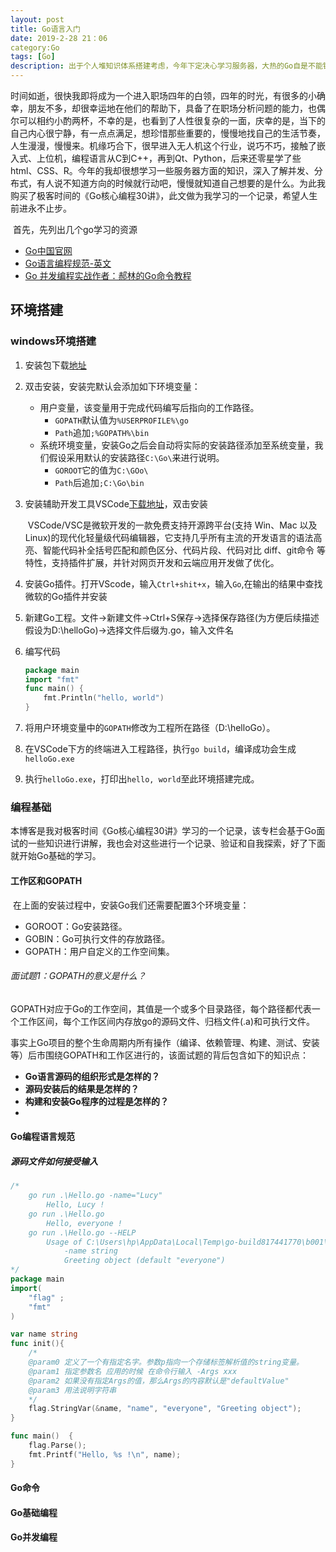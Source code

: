 ```yaml
---
layout: post
title: Go语言入门
date: 2019-2-28 21：06
category:Go
tags: [Go]
description: 出于个人堆知识体系搭建考虑，今年下定决心学习服务器，大热的Go自是不能错过，为此购买了极客时间的《Go核心编程30讲》辅助学习，在此结合自己的学习实践整理笔记。本文会从基础的环境搭建、Go编程语言基础等几个方面记录所学所得。
---
```


​	时间如逝，很快我即将成为一个进入职场四年的白领，四年的时光，有很多的小确幸，朋友不多，却很幸运地在他们的帮助下，具备了在职场分析问题的能力，也偶尔可以相约小酌两杯，不幸的是，也看到了人性很复杂的一面，庆幸的是，当下的自己内心很宁静，有一点点满足，想珍惜那些重要的，慢慢地找自己的生活节奏，人生漫漫，慢慢来。机缘巧合下，很早进入无人机这个行业，说巧不巧，接触了嵌入式、上位机，编程语言从C到C++，再到Qt、Python，后来还零星学了些html、CSS、R。今年的我却很想学习一些服务器方面的知识，深入了解并发、分布式，有人说不知道方向的时候就行动吧，慢慢就知道自己想要的是什么。为此我购买了极客时间的《Go核心编程30讲》，此文做为我学习的一个记录，希望人生前进永不止步。

​	首先，先列出几个go学习的资源

- [Go中国官网](https://golang.google.cn/)
- [Go语言编程规范-英文](https://golang.google.cn/ref/spec)
- [Go 并发编程实战作者：郝林的Go命令教程](https://github.com/hyper0x/go_command_tutorial)



## 环境搭建

### windows环境搭建

1. 安装包下载[地址]( https://golang.org/dl/)

2. 双击安装，安装完默认会添加如下环境变量：

   - 用户变量，该变量用于完成代码编写后指向的工作路径。
     - ```GOPATH```默认值为```%USERPROFILE%\go```
     - ```Path```追加```;%GOPATH%\bin```
   - 系统环境变量，安装Go之后会自动将实际的安装路径添加至系统变量，我们假设采用默认的安装路径```C:\Go\```来进行说明。
     - ```GOROOT```它的值为```C:\GOo\```
     - ```Path```后追加```;C:\Go\bin```

3. 安装辅助开发工具VSCode[下载地址](https://code.visualstudio.com/download)，双击安装

   ​	VSCode/VSC是微软开发的一款免费支持开源跨平台(支持 Win、Mac 以及 Linux)的现代化轻量级代码编辑器，它支持几乎所有主流的开发语言的语法高亮、智能代码补全括号匹配和颜色区分、代码片段、代码对比 diff、git命令 等特性，支持插件扩展，并针对网页开发和云端应用开发做了优化。

4. 安装Go插件。打开VScode，输入```Ctrl+shit+x```，输入```Go```,在输出的结果中查找微软的Go插件并安装

5. 新建Go工程。文件->新建文件->Ctrl+S保存->选择保存路径(为方便后续描述假设为D:\helloGo)->选择文件后缀为.go，输入文件名

6. 编写代码

   ```go
   package main
   import "fmt"
   func main() {
       fmt.Println("hello, world")
   }
   ```

7. 将用户环境变量中的```GOPATH```修改为工程所在路径（D:\helloGo）。

8. 在VSCode下方的终端进入工程路径，执行```go build```，编译成功会生成```helloGo.exe```

9. 执行```helloGo.exe```，打印出```hello, world```至此环境搭建完成。



### 编程基础

​	本博客是我对极客时间《Go核心编程30讲》学习的一个记录，该专栏会基于Go面试的一些知识进行讲解，我也会对这些进行一个记录、验证和自我探索，好了下面就开始Go基础的学习。

#### 工作区和GOPATH

​	在上面的安装过程中，安装Go我们还需要配置3个环境变量：

- GOROOT：Go安装路径。
- GOBIN：Go可执行文件的存放路径。
- GOPATH：用户自定义的工作空间集。



###### 面试题1：GOPATH的意义是什么？

​	GOPATH对应于Go的工作空间，其值是一个或多个目录路径，每个路径都代表一个工作区间，每个工作区间内存放go的源码文件、归档文件(.a)和可执行文件。

​	事实上Go项目的整个生命周期内所有操作（编译、依赖管理、构建、测试、安装等）后市围绕GOPATH和工作区进行的，该面试题的背后包含如下的知识点：

- **Go语言源码的组织形式是怎样的？**
- **源码安装后的结果是怎样的？**
- **构建和安装Go程序的过程是怎样的？**
- 

#### Go编程语言规范

##### 源码文件如何接受输入

```go
/*
    go run .\Hello.go -name="Lucy"
        Hello, Lucy !
    go run .\Hello.go
        Hello, everyone !    
    go run .\Hello.go --HELP
        Usage of C:\Users\hp\AppData\Local\Temp\go-build817441770\b001\exe\Hello.exe:
            -name string
            Greeting object (default "everyone")
*/
package main
import(
    "flag" ;
    "fmt"
)

var name string
func init(){
    /*
    @param0 定义了一个有指定名字。参数p指向一个存储标签解析值的string变量。
	@param1 指定参数名 应用的时候 在命令行输入 -Args xxx
	@param2 如果没有指定Args的值，那么Args的内容默认是"defaultValue"
	@param3 用法说明字符串
    */
    flag.StringVar(&name, "name", "everyone", "Greeting object");
}

func main()  {
    flag.Parse();
    fmt.Printf("Hello, %s !\n", name);
}
```



#### Go命令

#### Go基础编程

#### Go并发编程






